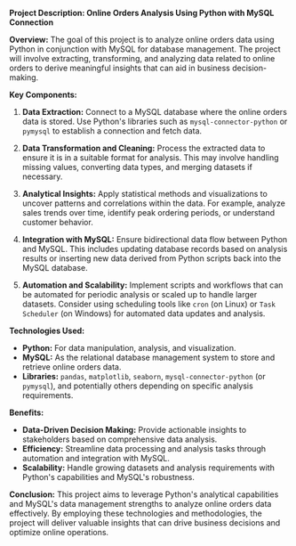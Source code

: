 **Project Description: Online Orders Analysis Using Python with MySQL Connection**

**Overview:**
The goal of this project is to analyze online orders data using Python in conjunction with MySQL for database management. The project will involve extracting, transforming, and analyzing data related to online orders to derive meaningful insights that can aid in business decision-making.

**Key Components:**

1. **Data Extraction:** Connect to a MySQL database where the online orders data is stored. Use Python's libraries such as `mysql-connector-python` or `pymysql` to establish a connection and fetch data.

2. **Data Transformation and Cleaning:** Process the extracted data to ensure it is in a suitable format for analysis. This may involve handling missing values, converting data types, and merging datasets if necessary.


3. **Analytical Insights:** Apply statistical methods and visualizations to uncover patterns and correlations within the data. For example, analyze sales trends over time, identify peak ordering periods, or understand customer behavior.


6. **Integration with MySQL:** Ensure bidirectional data flow between Python and MySQL. This includes updating database records based on analysis results or inserting new data derived from Python scripts back into the MySQL database.

7. **Automation and Scalability:** Implement scripts and workflows that can be automated for periodic analysis or scaled up to handle larger datasets. Consider using scheduling tools like `cron` (on Linux) or `Task Scheduler` (on Windows) for automated data updates and analysis.

**Technologies Used:**
- **Python:** For data manipulation, analysis, and visualization.
- **MySQL:** As the relational database management system to store and retrieve online orders data.
- **Libraries:** `pandas`, `matplotlib`, `seaborn`, `mysql-connector-python` (or `pymysql`), and potentially others depending on specific analysis requirements.

**Benefits:**
- **Data-Driven Decision Making:** Provide actionable insights to stakeholders based on comprehensive data analysis.
- **Efficiency:** Streamline data processing and analysis tasks through automation and integration with MySQL.
- **Scalability:** Handle growing datasets and analysis requirements with Python's capabilities and MySQL's robustness.

**Conclusion:**
This project aims to leverage Python's analytical capabilities and MySQL's data management strengths to analyze online orders data effectively. By employing these technologies and methodologies, the project will deliver valuable insights that can drive business decisions and optimize online operations.
